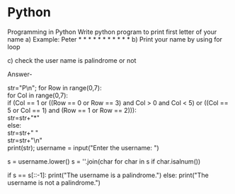 # Python
Programming in Python
Write python program to print first letter of your name 
a) Example: Peter
               *      *
               *             *
               *              *
               *      *
               *
               *
               *
b) Print your name by using for loop

c) check the user name is palindrome or not


Answer-

str="P\n"; 
for Row in range(0,7):    
    for Col in range(0,7):     
        if (Col == 1 or ((Row == 0 or Row == 3) and Col > 0 and Col < 5) or ((Col == 5 or Col == 1) and (Row == 1 or Row == 2))):  
            str=str+"*"    
        else:      
            str=str+" "    
    str=str+"\n"    
print(str); 
username = input("Enter the username: ")

s = username.lower() 
s = ''.join(char for char in s if char.isalnum())

if s == s[::-1]:
    print("The username is a palindrome.")
else:
    print("The username is not a palindrome.")
